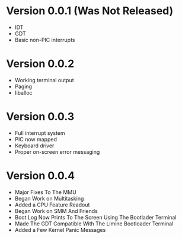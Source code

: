 # Version 0.0.1 (Was Not Released)
- IDT
- GDT
- Basic non-PIC interrupts


# Version 0.0.2
- Working terminal output 
- Paging 
- liballoc


# Version 0.0.3
- Full interrupt system
- PIC now mapped
- Keyboard driver
- Proper on-screen error messaging

# Version 0.0.4
- Major Fixes To The MMU
- Began Work on Multitasking
- Added a CPU Feature Readout
- Began Work on SMM And Friends
- Boot Log Now Prints To The Screen Using The Bootlader Terminal
- Made The GDT Compatible With The Limine Bootloader Terminal
- Added a Few Kernel Panic Messages